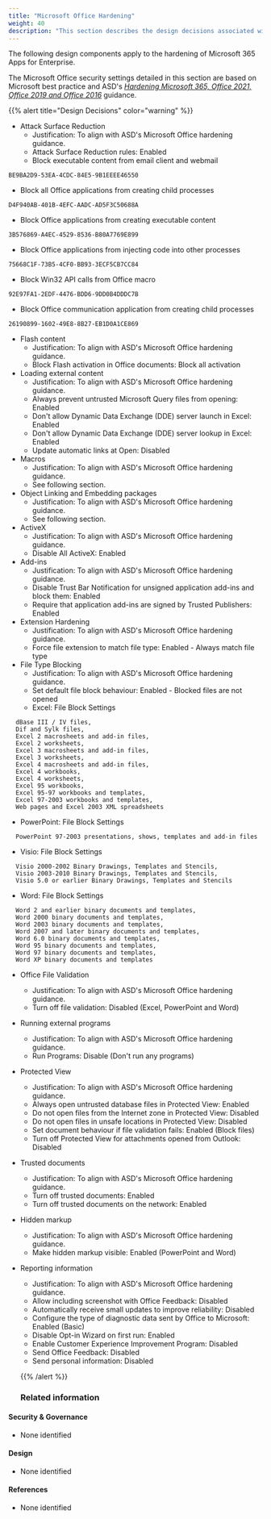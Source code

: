 ```yaml
---
title: "Microsoft Office Hardening"
weight: 40
description: "This section describes the design decisions associated with Microsoft Office on Windows 10 and 11 endpoints configured according to guidance in ASD's Blueprint for Secure Cloud."
---
```


The following design components apply to the hardening of Microsoft 365 Apps for Enterprise.

The Microsoft Office security settings detailed in this section are based on Microsoft best practice and ASD's [*Hardening Microsoft 365, Office 2021, Office 2019 and Office 2016*](https://www.cyber.gov.au/acsc/view-all-content/publications/hardening-microsoft-365-office-2021-office-2019-and-office-2016) guidance.

{{% alert title="Design Decisions" color="warning" %}}

* Attack Surface Reduction
  * Justification: To align with ASD's Microsoft Office hardening guidance.
  * Attack Surface Reduction rules: Enabled
  * Block executable content from email client and webmail
```
BE9BA2D9-53EA-4CDC-84E5-9B1EEEE46550
```
  * Block all Office applications from creating child processes
```
D4F940AB-401B-4EFC-AADC-AD5F3C50688A
```
  * Block Office applications from creating executable content
```
3B576869-A4EC-4529-8536-B80A7769E899
```
  * Block Office applications from injecting code into other processes
```
75668C1F-73B5-4CF0-BB93-3ECF5CB7CC84
```
  * Block Win32 API calls from Office macro
```
92E97FA1-2EDF-4476-BDD6-9DD0B4DDDC7B
```
  * Block Office communication application from creating child processes
```
26190899-1602-49E8-8B27-EB1D0A1CE869
```
* Flash content
  * Justification: To align with ASD's Microsoft Office hardening guidance.
  * Block Flash activation in Office documents: Block all activation
* Loading external content
  * Justification: To align with ASD's Microsoft Office hardening guidance.
  * Always prevent untrusted Microsoft Query files from opening: Enabled
  * Don't allow Dynamic Data Exchange (DDE) server launch in Excel: Enabled
  * Don't allow Dynamic Data Exchange (DDE) server lookup in Excel: Enabled
  * Update automatic links at Open: Disabled
* Macros
  * Justification: To align with ASD's Microsoft Office hardening guidance.
  * See following section.
* Object Linking and Embedding packages
  * Justification: To align with ASD's Microsoft Office hardening guidance.
  * See following section.
* ActiveX
  * Justification: To align with ASD's Microsoft Office hardening guidance.
  * Disable All ActiveX: Enabled
* Add-ins
  * Justification: To align with ASD's Microsoft Office hardening guidance.
  * Disable Trust Bar Notification for unsigned application add-ins and block them: Enabled
  * Require that application add-ins are signed by Trusted Publishers: Enabled
* Extension Hardening
  * Justification: To align with ASD's Microsoft Office hardening guidance.
  * Force file extension to match file type: Enabled - Always match file type
* File Type Blocking
  * Justification: To align with ASD's Microsoft Office hardening guidance.
  * Set default file block behaviour: Enabled - Blocked files are not opened
  * Excel: File Block Settings
```
  dBase III / IV files, 
  Dif and Sylk files, 
  Excel 2 macrosheets and add-in files, 
  Excel 2 worksheets, 
  Excel 3 macrosheets and add-in files, 
  Excel 3 worksheets, 
  Excel 4 macrosheets and add-in files, 
  Excel 4 workbooks, 
  Excel 4 worksheets, 
  Excel 95 workbooks, 
  Excel 95-97 workbooks and templates, 
  Excel 97-2003 workbooks and templates, 
  Web pages and Excel 2003 XML spreadsheets
```
  * PowerPoint: File Block Settings
```
  PowerPoint 97-2003 presentations, shows, templates and add-in files
```
  * Visio: File Block Settings
```
  Visio 2000-2002 Binary Drawings, Templates and Stencils,
  Visio 2003-2010 Binary Drawings, Templates and Stencils, 
  Visio 5.0 or earlier Binary Drawings, Templates and Stencils 
```
  * Word: File Block Settings
```
  Word 2 and earlier binary documents and templates, 
  Word 2000 binary documents and templates, 
  Word 2003 binary documents and templates, 
  Word 2007 and later binary documents and templates, 
  Word 6.0 binary documents and templates, 
  Word 95 binary documents and templates, 
  Word 97 binary documents and templates, 
  Word XP binary documents and templates
```
* Office File Validation
  * Justification: To align with ASD's Microsoft Office hardening guidance.
  * Turn off file validation: Disabled (Excel, PowerPoint and Word)
* Running external programs
  * Justification: To align with ASD's Microsoft Office hardening guidance.
  * Run Programs: Disable (Don't run any programs)
* Protected View
  * Justification: To align with ASD's Microsoft Office hardening guidance.
  * Always open untrusted database files in Protected View: Enabled
  * Do not open files from the Internet zone in Protected View: Disabled
  * Do not open files in unsafe locations in Protected View: Disabled
  * Set document behaviour if file validation fails: Enabled (Block files)
  * Turn off Protected View for attachments opened from Outlook: Disabled
* Trusted documents
  * Justification: To align with ASD's Microsoft Office hardening guidance.
  * Turn off trusted documents: Enabled
  * Turn off trusted documents on the network: Enabled
* Hidden markup
  * Justification: To align with ASD's Microsoft Office hardening guidance.
  * Make hidden markup visible: Enabled (PowerPoint and Word)
* Reporting information
  * Justification: To align with ASD's Microsoft Office hardening guidance.
  * Allow including screenshot with Office Feedback: Disabled
  * Automatically receive small updates to improve reliability: Disabled
  * Configure the type of diagnostic data sent by Office to Microsoft: Enabled (Basic)
  * Disable Opt-in Wizard on first run: Enabled
  * Enable Customer Experience Improvement Program: Disabled
  * Send Office Feedback: Disabled
  * Send personal information: Disabled

  {{% /alert %}}

  ### Related information

#### Security & Governance

* None identified

#### Design

* None identified

#### References

* None identified